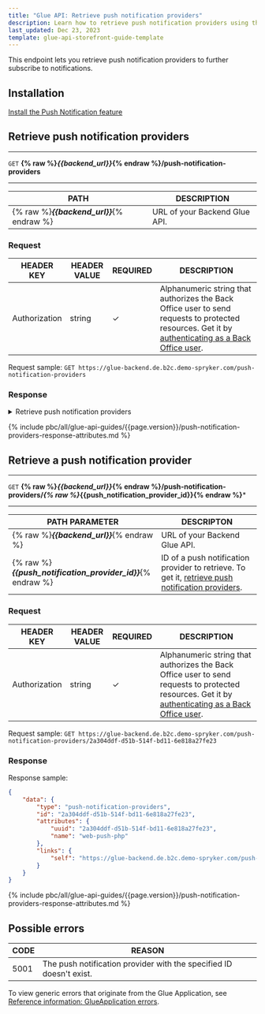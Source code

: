 ```yaml
---
title: "Glue API: Retrieve push notification providers"
description: Learn how to retrieve push notification providers using the Spryker Glue API for your Spryker projects.
last_updated: Dec 23, 2023
template: glue-api-storefront-guide-template
---
```


This endpoint lets you retrieve push notification providers to further subscribe to notifications.

## Installation

[Install the Push Notification feature](/docs/pbc/all/miscellaneous/{{page.version}}/install-and-upgrade/install-features/install-the-push-notification-feature.html)

## Retrieve push notification providers

***
`GET` **{% raw %}*{{backend_url}}*{% endraw %}/push-notification-providers**
***



| PATH | DESCRIPTION |
| --- | --- |
| {% raw %}***{{backend_url}}***{% endraw %} | URL of your Backend Glue API. |



### Request

| HEADER KEY | HEADER VALUE | REQUIRED | DESCRIPTION |
| --- | --- | --- | --- |
| Authorization | string | &check; | Alphanumeric string that authorizes the Back Office user to send requests to protected resources. Get it by [authenticating as a Back Office user](/docs/pbc/all/identity-access-management/{{page.version}}/manage-using-glue-api/glue-api-authenticate-as-a-back-office-user.html).  |


Request sample: `GET https://glue-backend.de.b2c.demo-spryker.com/push-notification-providers`

### Response

<details>
<summary>Retrieve push notification providers</summary>

```json
{
    "data": [
        {
            "type": "push-notification-providers",
            "id": "2a304ddf-d51b-514f-bd11-6e818a27fe23",
            "attributes": {
                "uuid": "2a304ddf-d51b-514f-bd11-6e818a27fe23",
                "name": "web-push-php"
            },
            "links": {
                "self": "https://glue-backend.de.b2c.demo-spryker.com/push-notification-providers/2a304ddf-d51b-514f-bd11-6e818a27fe23"
            }
        },
        {
            "type": "push-notification-providers",
            "id": "ffb5875e-00d3-5436-ae67-08b7c9837f3e",
            "attributes": {
                "uuid": "ffb5875e-00d3-5436-ae67-08b7c9837f3e",
                "name": "Fulfillment App provider"
            },
            "links": {
                "self": "https://glue-backend.de.b2c.demo-spryker.com/push-notification-providers/ffb5875e-00d3-5436-ae67-08b7c9837f3e"
            }
        }
    ],
    "links": {
        "self": "https://glue-backend.de.b2c.demo-spryker.com/push-notification-providers"
    }
}
```

</details>

{% include pbc/all/glue-api-guides/{{page.version}}/push-notification-providers-response-attributes.md %} <!-- To edit, see /_includes/pbc/all/glue-api-guides/{{page.version}}/push-notification-providers-response-attributes.md -->


## Retrieve a push notification provider


***
`GET` **{% raw %}*{{backend_url}}*{% endraw %}/push-notification-providers/*{% raw %}*{{push_notification_provider_id}}{% endraw %}***
***


| PATH PARAMETER     | DESCRIPTON                                                   |
| ------------------ | -------------------- |
| {% raw %}***{{backend_url}}***{% endraw %} | URL of your Backend Glue API. |
| {% raw %}***{{push_notification_provider_id}}***{% endraw %} | ID of a push notification provider to retrieve. To get it, [retrieve push notification providers](#retrieve-push-notification-providers). |

### Request

| HEADER KEY    | HEADER VALUE | REQUIRED | DESCRIPTION                                                  |
| ------------- | ------------ | -------- | ------------------------------------------------------------ |
| Authorization | string | &check; | Alphanumeric string that authorizes the Back Office user to send requests to protected resources. Get it by [authenticating as a Back Office user](/docs/pbc/all/identity-access-management/{{page.version}}/manage-using-glue-api/glue-api-authenticate-as-a-back-office-user.html).  |

Request sample: `GET https://glue-backend.de.b2c.demo-spryker.com/push-notification-providers/2a304ddf-d51b-514f-bd11-6e818a27fe23`

### Response

Response sample:
```json
{
    "data": {
        "type": "push-notification-providers",
        "id": "2a304ddf-d51b-514f-bd11-6e818a27fe23",
        "attributes": {
            "uuid": "2a304ddf-d51b-514f-bd11-6e818a27fe23",
            "name": "web-push-php"
        },
        "links": {
            "self": "https://glue-backend.de.b2c.demo-spryker.com/push-notification-providers/2a304ddf-d51b-514f-bd11-6e818a27fe23"
        }
    }
}
```


{% include pbc/all/glue-api-guides/{{page.version}}/push-notification-providers-response-attributes.md %} <!-- To edit, see /_includes/pbc/all/glue-api-guides/{{page.version}}/push-notification-providers-response-attributes.md -->




## Possible errors

| CODE  | REASON |
| --- | --- |
|5001| The push notification provider with the specified ID doesn't exist. |

To view generic errors that originate from the Glue Application, see [Reference information: GlueApplication errors](/docs/dg/dev/glue-api/{{page.version}}/old-glue-infrastructure/reference-information-glueapplication-errors.html).

